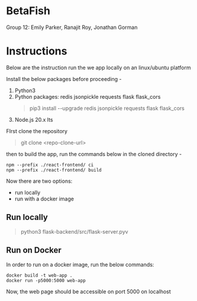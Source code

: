 # BetaFish
Group 12: Emily Parker, Ranajit Roy, Jonathan Gorman

# Instructions

Below are the instruction run the we app locally on an linux/ubuntu platform

Install the below packages before proceeding -
1. Python3
2. Python packages: redis jsonpickle requests flask flask_cors
    > pip3 install --upgrade redis jsonpickle requests flask flask_cors
3. Node.js 20.x lts


FIrst clone the repository

> git clone \<repo-clone-url\>

then to build the app, run the commands below in the cloned directory -

```
npm --prefix ./react-frontend/ ci
npm --prefix ./react-frontend/ build
```

Now there are two options:
* run locally
* run with a docker image


## Run locally

> python3 flask-backend/src/flask-server.pyv

## Run on Docker

In order to run on a docker image, run the below commands:

```
docker build -t web-app .
docker run -p5000:5000 web-app
```

Now, the web page should be accessible on port 5000 on localhost